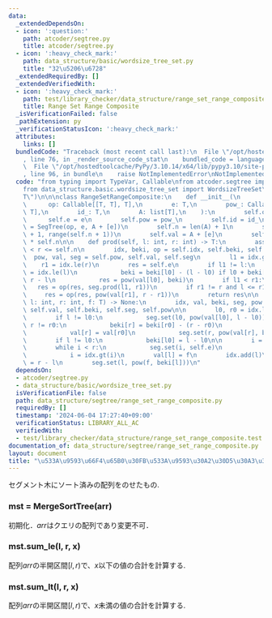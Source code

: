```yaml
---
data:
  _extendedDependsOn:
  - icon: ':question:'
    path: atcoder/segtree.py
    title: atcoder/segtree.py
  - icon: ':heavy_check_mark:'
    path: data_structure/basic/wordsize_tree_set.py
    title: "32\u5206\u6728"
  _extendedRequiredBy: []
  _extendedVerifiedWith:
  - icon: ':heavy_check_mark:'
    path: test/library_checker/data_structure/range_set_range_composite.test.py
    title: Range Set Range Composite
  _isVerificationFailed: false
  _pathExtension: py
  _verificationStatusIcon: ':heavy_check_mark:'
  attributes:
    links: []
  bundledCode: "Traceback (most recent call last):\n  File \"/opt/hostedtoolcache/PyPy/3.10.14/x64/lib/pypy3.10/site-packages/onlinejudge_verify/documentation/build.py\"\
    , line 76, in _render_source_code_stat\n    bundled_code = language.bundle(\n\
    \  File \"/opt/hostedtoolcache/PyPy/3.10.14/x64/lib/pypy3.10/site-packages/onlinejudge_verify/languages/python.py\"\
    , line 96, in bundle\n    raise NotImplementedError\nNotImplementedError\n"
  code: "from typing import TypeVar, Callable\nfrom atcoder.segtree import SegTree\n\
    from data_structure.basic.wordsize_tree_set import WordsizeTreeSet\n\nT = TypeVar(\"\
    T\")\n\n\nclass RangeSetRangeComposite:\n    def __init__(\n        self,\n  \
    \      op: Callable[[T, T], T],\n        e: T,\n        pow_: Callable[[T, int],\
    \ T],\n        id_: T,\n        A: list[T],\n    ):\n        self.op = op\n  \
    \      self.e = e\n        self.pow = pow_\n        self.id = id_\n        self.seg\
    \ = SegTree(op, e, A + [e])\n        self.n = len(A) + 1\n        self.idx = WordsizeTreeSet(self.n\
    \ + 1, range(self.n + 1))\n        self.val = A + [e]\n        self.beki = [1]\
    \ * self.n\n\n    def prod(self, l: int, r: int) -> T:\n        assert 0 <= l\
    \ < r <= self.n\n        idx, beki, op = self.idx, self.beki, self.op\n      \
    \  pow, val, seg = self.pow, self.val, self.seg\n        l1 = idx.ge(l)\n    \
    \    r1 = idx.le(r)\n        res = self.e\n        if l1 != l:\n            l0\
    \ = idx.le(l)\n            beki = beki[l0] - (l - l0) if l0 + beki[l0] <= r else\
    \ r - l\n            res = pow(val[l0], beki)\n        if l1 < r1:\n         \
    \   res = op(res, seg.prod(l1, r1))\n        if r1 != r and l <= r1:\n       \
    \     res = op(res, pow(val[r1], r - r1))\n        return res\n\n    def apply(self,\
    \ l: int, r: int, f: T) -> None:\n        idx, val, beki, seg, pow = self.idx,\
    \ self.val, self.beki, self.seg, self.pow\n\n        l0, r0 = idx.le(l), idx.le(r)\n\
    \        if l != l0:\n            seg.set(l0, pow(val[l0], l - l0))\n        if\
    \ r != r0:\n            beki[r] = beki[r0] - (r - r0)\n            idx.add(r)\n\
    \            val[r] = val[r0]\n            seg.set(r, pow(val[r], beki[r]))\n\
    \        if l != l0:\n            beki[l0] = l - l0\n\n        i = idx.gt(l)\n\
    \        while i < r:\n            seg.set(i, self.e)\n            idx.discard(i)\n\
    \            i = idx.gt(i)\n        val[l] = f\n        idx.add(l)\n        beki[l]\
    \ = r - l\n        seg.set(l, pow(f, beki[l]))\n"
  dependsOn:
  - atcoder/segtree.py
  - data_structure/basic/wordsize_tree_set.py
  isVerificationFile: false
  path: data_structure/segtree/range_set_range_composite.py
  requiredBy: []
  timestamp: '2024-06-04 17:27:40+09:00'
  verificationStatus: LIBRARY_ALL_AC
  verifiedWith:
  - test/library_checker/data_structure/range_set_range_composite.test.py
documentation_of: data_structure/segtree/range_set_range_composite.py
layout: document
title: "\u533A\u9593\u66F4\u65B0\u30FB\u533A\u9593\u30A2\u30D5\u30A3\u30F3"
---
```


セグメント木にソート済みの配列をのせたもの.


### mst = MergeSortTree(arr)

初期化．$arr$はクエリの配列であり変更不可．

### mst.sum_le(l, r, x)

配列$arr$の半開区間$[l,r)$で、$x$以下の値の合計を計算する.

### mst.sum_lt(l, r, x)

配列$arr$の半開区間$[l,r)$で、$x$未満の値の合計を計算する.